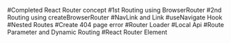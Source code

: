 #Completed React Router concept
#1st Routing using BrowserRouter
#2nd Routing using createBrowserRouter
#NavLink and Link
#useNavigate Hook
#Nested Routes
#Create 404 page error
#Router Loader
#Local Api
#Route Parameter and Dynamic Routing
#React Router Element